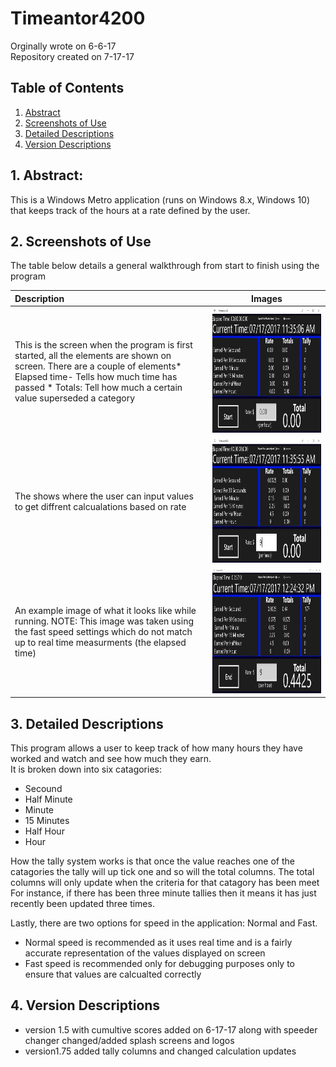 # Timeantor4200

Orginally wrote on 6-6-17
<br>Repository created on 7-17-17
##  Table of Contents 
1. <a href="#header1.1" id="Q1">Abstract </a> 
2. <a href="#header1.2" id="Q2">Screenshots of Use </a>
3. <a href="#header1.3" id="Q3">Detailed Descriptions </a>
4. <a href="#header1.4" id="Q4">Version Descriptions </a>


## <div id="header1.1" onclick="window.location.hash='Q1'; "> 1. Abstract: 
This is a Windows Metro application (runs on Windows 8.x, Windows 10) that keeps track of the hours at a rate defined by the user. 
## <div id="header1.2" onclick="window.location.hash='Q2'; ">2. Screenshots of Use

The table below details a general walkthrough from start to finish using the program

| Description  | Images |
| :--- | :---: |
| This is the screen when the program is first started, all the elements are shown on screen. There are a couple of elements* Elapsed time- Tells how much time has passed * Totals: Tell how much a certain value superseded a category| <img src="https://github.com/DanielFeissle/Timeantor4200/blob/master/Startup%20Screen.PNG" width="900" height="200">|
| The shows where the user can input values to get diffrent calcualations based on rate  | <img src="https://github.com/DanielFeissle/Timeantor4200/blob/master/ValueInput.PNG" width="900" height="200">|
| An example image of what it looks like while running. NOTE: This image was taken using the fast speed settings which do not match up to real time measurments (the elapsed time)  | <img src="https://github.com/DanielFeissle/Timeantor4200/blob/master/superFast.PNG" width="900" height="200">|


## <div id="header1.3" onclick="window.location.hash='Q3'; "> 3. Detailed Descriptions
This program allows a user to keep track of how many hours they have worked and watch and see how much they earn.
<br>
It is broken down into six catagories:
* Secound
* Half Minute
* Minute
* 15 Minutes
* Half Hour
* Hour

How the tally system works is that once the value reaches one of the catagories the tally will up tick one and so will the total columns. The total columns will only update when the criteria for that catagory has been meet
For instance, if there has been three minute tallies then it means it has just recently been updated three times.
<br>

Lastly, there are two options for speed in the application: Normal and Fast.
<br>
* Normal speed is recommended as it uses real time and is a fairly accurate representation of the values displayed on screen
* Fast speed is recommended only for debugging purposes only to ensure that values are calcualted correctly
## <div id="header1.4" onclick="window.location.hash='Q4'; "> 4. Version Descriptions
* version 1.5 with cumultive scores added on 6-17-17 along with speeder changer
changed/added splash screens and logos
* version1.75
added tally columns and changed calculation updates
